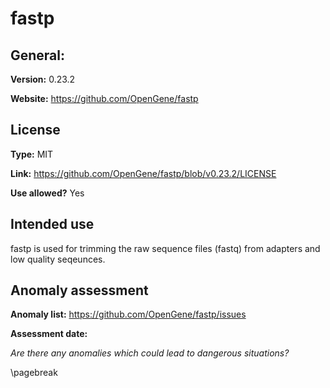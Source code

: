 # fastp
## General:
**Version:** 0.23.2

**Website:** https://github.com/OpenGene/fastp

## License
**Type:** MIT

**Link:** https://github.com/OpenGene/fastp/blob/v0.23.2/LICENSE

**Use allowed?** Yes

## Intended use
fastp is used for trimming the raw sequence files (fastq) from adapters and low quality seqeunces.

## Anomaly assessment
**Anomaly list:** https://github.com/OpenGene/fastp/issues

**Assessment date:** 

*Are there any anomalies which could lead to dangerous situations?*

\pagebreak